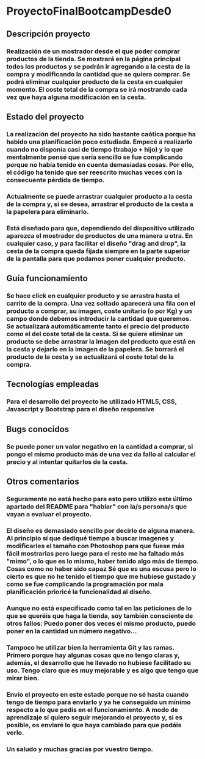# ProyectoFinalBootcampDesde0

## Descripción proyecto

### Realización de un mostrador desde el que poder comprar productos de la tienda. Se mostrará en la página principal todos los productos y se podrán ir agregando a la cesta de la compra y modificando la cantidad que se quiera comprar. Se podrá eliminar cualquier producto de la cesta en cualquier momento. El coste total de la compra se irá mostrando cada vez que haya alguna modificación en la cesta.

## Estado del proyecto

### La realización del proyecto ha sido bastante caótica porque ha habido una planificación poco estudiada. Empecé a realizarlo cuando no disponía casi de tiempo (trabajo + hijo) y lo que mentalmente pensé que sería sencillo se fue complicando porque no había tenido en cuenta demasiadas cosas. Por ello, el código ha tenido que ser reescrito muchas veces con la consecuente pérdida de tiempo.

### Actualmente se puede arrastrar cualquier producto a la cesta de la compra y, si se desea, arrastrar el producto de la cesta a la papelera para eliminarlo.

### Está diseñado para que, dependiendo del dispositivo utilizado aparezca el mostrador de productos de una manera u otra. En cualquier caso, y para facilitar el diseño "drag and drop", la cesta de la compra queda fijada siempre en la parte superior de la pantalla para que podamos poner cualquier producto.

## Guía funcionamiento

### Se hace click en cualquier producto y se arrastra hasta el carrito de la compra. Una vez soltado aparecerá una fila con el producto a comprar, su imagen, coste unitario (o por Kg) y un campo donde debemos introducir la cantidad que queremos. Se actualizará automáticamente tanto el precio del producto como el del coste total de la cesta. Si se quiere eliminar un producto se debe arrastrar la imagen del producto que está en la cesta y dejarlo en la imagen de la papelera. Se borrará el producto de la cesta y se actualizará el coste total de la compra.

## Tecnologías empleadas

### Para el desarrollo del proyecto he utilizado HTML5, CSS, Javascript y Bootstrap para el diseño responsive

## Bugs conocidos

### Se puede poner un valor negativo en la cantidad a comprar, si pongo el mismo producto más de una vez da fallo al calcular el precio y al intentar quitarlos de la cesta.

## Otros comentarios

### Seguramente no está hecho para esto pero utilizo este último apartado del README para "hablar" con la/s persona/s que vayan a evaluar el proyecto.

### El diseño es demasiado sencillo por decirlo de alguna manera. Al principio sí que dediqué tiempo a buscar imagenes y modificarles el tamaño con Photoshop para que fuese más fácil mostrarlas pero luego para el resto me ha faltado más "mimo", o lo que es lo mismo, haber tenido algo más de tiempo. Cosas como no haber sido capaz Sé que es una escusa pero lo cierto es que no he tenido el tiempo que me hubiese gustado y como se fue complicando la programación por mala planificación prioricé la funcionalidad al diseño.

### Aunque no está especificado como tal en las peticiones de lo que se queréis que haga la tienda, soy también consciente de otros fallos: Puedo poner dos veces el mismo producto, puedo poner en la cantidad un número negativo...

### Tampoco he utilizar bien la herramienta Git y las ramas. Primero porque hay algunas cosas que no tengo claras y, además, el desarrollo que he llevado no hubiese facilitado su uso. Tengo claro que es muy mejorable y es algo que tengo que mirar bien.

### Envío el proyecto en este estado porque no sé hasta cuando tengo de tiempo para enviarlo y ya he conseguido un mínimo respecto a lo que pedís en el funcionamiento. A modo de aprendizaje sí quiero seguir mejorando el proyecto y, si es posible, os enviaré lo que haya cambiado para que podáis verlo.

### Un saludo y muchas gracias por vuestro tiempo.